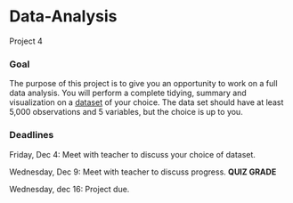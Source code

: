 # Data-Analysis
Project 4

### Goal
The purpose of this project is to give you an opportunity to work on a full data analysis. You will perform a complete tidying, summary and visualization on a [dataset](https://www.freecodecamp.org/news/https-medium-freecodecamp-org-best-free-open-data-sources-anyone-can-use-a65b514b0f2d/) of your choice. The data set should have at least 5,000 observations and 5 variables, but the choice is up to you.

### Deadlines
Friday, Dec 4: Meet with teacher to discuss your choice of dataset.

Wednesday, Dec 9: Meet with teacher to discuss progress. **QUIZ GRADE**

Wednesday, dec 16: Project due.




